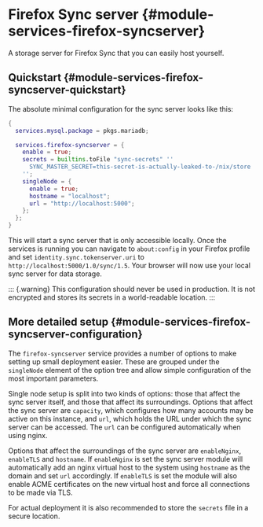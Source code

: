 # Firefox Sync server {#module-services-firefox-syncserver}

A storage server for Firefox Sync that you can easily host yourself.

## Quickstart {#module-services-firefox-syncserver-quickstart}

The absolute minimal configuration for the sync server looks like this:

```nix
{
  services.mysql.package = pkgs.mariadb;

  services.firefox-syncserver = {
    enable = true;
    secrets = builtins.toFile "sync-secrets" ''
      SYNC_MASTER_SECRET=this-secret-is-actually-leaked-to-/nix/store
    '';
    singleNode = {
      enable = true;
      hostname = "localhost";
      url = "http://localhost:5000";
    };
  };
}
```

This will start a sync server that is only accessible locally. Once the services is
running you can navigate to `about:config` in your Firefox profile and set
`identity.sync.tokenserver.uri` to `http://localhost:5000/1.0/sync/1.5`. Your browser
will now use your local sync server for data storage.

::: {.warning}
This configuration should never be used in production. It is not encrypted and
stores its secrets in a world-readable location.
:::

## More detailed setup {#module-services-firefox-syncserver-configuration}

The `firefox-syncserver` service provides a number of options to make setting up
small deployment easier. These are grouped under the `singleNode` element of the
option tree and allow simple configuration of the most important parameters.

Single node setup is split into two kinds of options: those that affect the sync
server itself, and those that affect its surroundings. Options that affect the
sync server are `capacity`, which configures how many accounts may be active on
this instance, and `url`, which holds the URL under which the sync server can be
accessed. The `url` can be configured automatically when using nginx.

Options that affect the surroundings of the sync server are `enableNginx`,
`enableTLS` and `hostname`. If `enableNginx` is set the sync server module will
automatically add an nginx virtual host to the system using `hostname` as the
domain and set `url` accordingly. If `enableTLS` is set the module will also
enable ACME certificates on the new virtual host and force all connections to
be made via TLS.

For actual deployment it is also recommended to store the `secrets` file in a
secure location.

